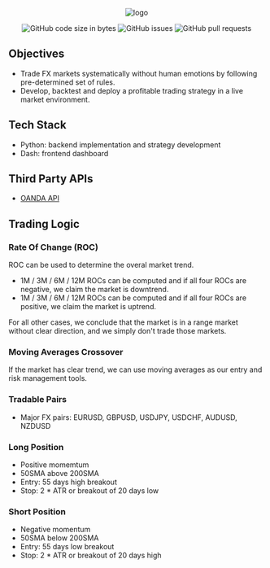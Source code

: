 <div align="center">

  ![logo](https://github.com/eshinhw/fx-trading-wizard/assets/41933169/7dae24ae-8484-493f-a7fa-da985b73901b)

</div>

<div align="center">

  ![GitHub code size in bytes](https://img.shields.io/github/languages/code-size/eshinhw/fx-trading-wizard)
  ![GitHub issues](https://img.shields.io/github/issues/eshinhw/fx-trading-wizard)
  ![GitHub pull requests](https://img.shields.io/github/issues-pr/eshinhw/fx-trading-wizard)
  
</div>

## Objectives

- Trade FX markets systematically without human emotions by following pre-determined set of rules.
- Develop, backtest and deploy a profitable trading strategy in a live market environment.

## Tech Stack

- Python: backend implementation and strategy development
- Dash: frontend dashboard

## Third Party APIs

- [OANDA API](https://developer.oanda.com)

## Trading Logic

### Rate Of Change (ROC)

ROC can be used to determine the overal market trend. 

- 1M / 3M / 6M / 12M ROCs can be computed and if all four ROCs are negative, we claim the market is downtrend.
- 1M / 3M / 6M / 12M ROCs can be computed and if all four ROCs are positive, we claim the market is uptrend.

For all other cases, we conclude that the market is in a range market without clear direction, and we simply don't trade those markets.

### Moving Averages Crossover

If the market has clear trend, we can use moving averages as our entry and risk management tools.

### Tradable Pairs

- Major FX pairs: EURUSD, GBPUSD, USDJPY, USDCHF, AUDUSD, NZDUSD


### Long Position

- Positive momemtum
- 50SMA above 200SMA
- Entry: 55 days high breakout
- Stop: 2 * ATR or breakout of 20 days low

### Short Position

- Negative momentum
- 50SMA below 200SMA
- Entry: 55 days low breakout
- Stop: 2 * ATR or breakout of 20 days high

